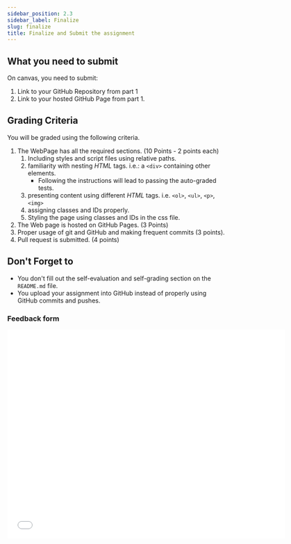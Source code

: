 ```yaml
---
sidebar_position: 2.3
sidebar_label: Finalize
slug: finalize
title: Finalize and Submit the assignment
---
```


## What you need to submit

On canvas, you need to submit:

1. Link to your GitHub Repository from part 1
2. Link to your hosted GitHub Page from part 1.

## Grading Criteria

You will be graded using the following criteria.

1. The WebPage has all the required sections. (10 Points - 2 points each)
   1. Including styles and script files using relative paths.
   2. familiarity with nesting *HTML* tags. i.e.: a `<div>` containing other elements.
        * Following the instructions will lead to passing the auto-graded tests.
   3. presenting content using different *HTML* tags. i.e. `<ol>`, `<ul>`, `<p>`, `<img>`
   4. assigning classes and IDs properly.
   5. Styling the page using classes and IDs in the css file.
2. The Web page is hosted on GitHub Pages. (3 Points)
3. Proper usage of git and GitHub and making frequent commits (3 points).
4. Pull request is submitted. (4 points)

## Don't Forget to

* You don't fill out the self-evaluation and self-grading section on the `README.md` file.
* You upload your assignment into GitHub instead of properly using GitHub commits and pushes.

### Feedback form

<iframe width="640" height= "480" src= "<https://forms.office.com/Pages/ResponsePage.aspx?id=bC4i9cZf60iPA3PbGCA7Y33H7NKgRR5CkMtRYawNvXtUNjkyNjJDVktDT1QwTTRYVUpKVTZSVktVNS4u&embed=true>" frameborder= "0" marginwidth= "0" marginheight= "0" style= {{border: `none`, maxWidth:`100%`, maxHeight:`100vh`}} allowfullscreen webkitallowfullscreen mozallowfullscreen msallowfullscreen> </iframe>
